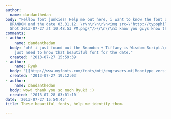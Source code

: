 ```yaml
---
author:
  name: dandanthedan
body: "Fellow font junkies! Help me out here, i want to know the font of TIFFANY +
  BRANDON and the date 03.31.12. \r\n\r\n\r\n<img src=\"http://typophile.com/files/Screen
  Shot 2013-07-27 at 10.48.53 PM.png\"/>\r\n\r\nI know you guys know this :)"
comments:
- author:
    name: dandanthedan
  body: "oh! i just found out the Brandon + Tiffany is Wisdom Script.\r\n\r\nNow i
    just need to know that beautiful font for the date."
  created: '2013-07-27 15:59:39'
- author:
    name: Ryuk
  body: '[[http://www.myfonts.com/fonts/mti/engravers-mt|Monotype version of Engravers]]'
  created: '2013-07-27 19:12:03'
- author:
    name: dandanthedan
  body: wow! thank you so much Ryuk! :)
  created: '2013-07-28 03:01:10'
date: '2013-07-27 15:54:45'
title: These beautiful fonts, help me identify them.

---
```

